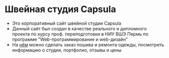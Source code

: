 # Швейная студия Capsula

- Это корпоративный сайт швейной студии Capsula
- Данный сайт был создан в качестве реального и дипломного проекта по курсу проф. переподготовки в НИУ ВШЭ Пермь по программе "Web-программирование и web-дизайн"
- На [нём](https://studiocapsula.ru/) можно сделать заказ пошива и ремонта одежды, посмотреть информацию о студии, портфолио, отзывы и цены

